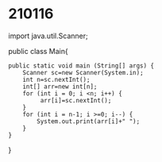 # 210116

import java.util.Scanner;

public class Main{

	public static void main (String[] args) {
        Scanner sc=new Scanner(System.in);
		int n=sc.nextInt();
		int[] arr=new int[n];
		for (int i = 0; i <n; i++) {
			 arr[i]=sc.nextInt();
		}
		for (int i = n-1; i >=0; i--) {
			System.out.print(arr[i]+" ");
		}
	}
}
